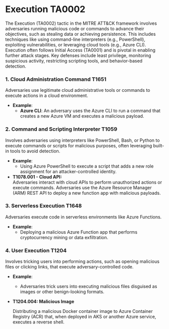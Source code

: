 # Execution TA0002

The Execution (TA0002) tactic in the MITRE ATT\&CK framework involves adversaries running malicious code or commands to advance their objectives, such as stealing data or achieving persistence. This includes techniques like using command-line interpreters (e.g., PowerShell), exploiting vulnerabilities, or leveraging cloud tools (e.g., Azure CLI). Execution often follows Initial Access (TA0001) and is pivotal in enabling further attack stages. Key defenses include least privilege, monitoring suspicious activity, restricting scripting tools, and behavior-based detection.

### **1. Cloud Administration Command** T1651

Adversaries use legitimate cloud administrative tools or commands to execute actions in a cloud environment.

* **Example**:
  * **Azure CLI**: An adversary uses the Azure CLI to run a command that creates a new Azure VM and executes a malicious payload.

### **2. Command and Scripting Interpreter** T1059

Involves adversaries using interpreters like PowerShell, Bash, or Python to execute commands or scripts for malicious purposes, often leveraging built-in tools to avoid detection.

* **Example**:
  * Using Azure PowerShell to execute a script that adds a new role assignment for an attacker-controlled identity.
* **T1078.001 - Cloud API:**\
  Adversaries interact with cloud APIs to perform unauthorized actions or execute commands. Adversaries use the Azure Resource Manager (ARM) REST API to deploy a new function app with malicious payloads.

### **3. Serverless Execution** T1648

Adversaries execute code in serverless environments like Azure Functions.

* **Example**:
  * Deploying a malicious Azure Function app that performs cryptocurrency mining or data exfiltration.

### **4. User Execution** T1204

Involves tricking users into performing actions, such as opening malicious files or clicking links, that execute adversary-controlled code.

* **Example**:
  * Adversaries trick users into executing malicious files disguised as images or other benign-looking formats.
*   **T1204.004: Malicious Image**

    Distributing a malicious Docker container image to Azure Container Registry (ACR) that, when deployed in AKS or another Azure service, executes a reverse shell.
